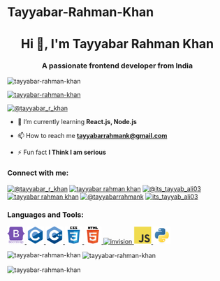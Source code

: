 # Tayyabar-Rahman-Khan
<h1 align="center">Hi 👋, I'm Tayyabar Rahman Khan</h1>
<h3 align="center">A passionate frontend developer from India</h3>

<p align="left"> <img src="https://komarev.com/ghpvc/?username=tayyabar-rahman-khan&label=Profile%20views&color=0e75b6&style=flat" alt="tayyabar-rahman-khan" /> </p>

<p align="left"> <a href="https://github.com/ryo-ma/github-profile-trophy"><img src="https://github-profile-trophy.vercel.app/?username=tayyabar-rahman-khan" alt="tayyabar-rahman-khan" /></a> </p>

<p align="left"> <a href="https://twitter.com/@tayyabar_r_khan" target="blank"><img src="https://img.shields.io/twitter/follow/@tayyabar_r_khan?logo=twitter&style=for-the-badge" alt="@tayyabar_r_khan" /></a> </p>

- 🌱 I’m currently learning **React.js, Node.js**

- 📫 How to reach me **tayyabarrahmank@gmail.com**

- ⚡ Fun fact **I Think I am serious**

<h3 align="left">Connect with me:</h3>
<p align="left">
<a href="https://twitter.com/@tayyabar_r_khan" target="blank"><img align="center" src="https://raw.githubusercontent.com/rahuldkjain/github-profile-readme-generator/master/src/images/icons/Social/twitter.svg" alt="@tayyabar_r_khan" height="30" width="40" /></a>
<a href="https://linkedin.com/in/tayyabar rahman khan" target="blank"><img align="center" src="https://raw.githubusercontent.com/rahuldkjain/github-profile-readme-generator/master/src/images/icons/Social/linked-in-alt.svg" alt="tayyabar rahman khan" height="30" width="40" /></a>
<a href="https://instagram.com/@its_tayyab_ali03" target="blank"><img align="center" src="https://raw.githubusercontent.com/rahuldkjain/github-profile-readme-generator/master/src/images/icons/Social/instagram.svg" alt="@its_tayyab_ali03" height="30" width="40" /></a>
<a href="https://www.youtube.com/c/tayyabar rahman khan" target="blank"><img align="center" src="https://raw.githubusercontent.com/rahuldkjain/github-profile-readme-generator/master/src/images/icons/Social/youtube.svg" alt="tayyabar rahman khan" height="30" width="40" /></a>
<a href="https://www.hackerrank.com/@tayyabarrahmank" target="blank"><img align="center" src="https://raw.githubusercontent.com/rahuldkjain/github-profile-readme-generator/master/src/images/icons/Social/hackerrank.svg" alt="@tayyabarrahmank" height="30" width="40" /></a>
<a href="https://www.leetcode.com/its_tayyab_ali03" target="blank"><img align="center" src="https://raw.githubusercontent.com/rahuldkjain/github-profile-readme-generator/master/src/images/icons/Social/leet-code.svg" alt="its_tayyab_ali03" height="30" width="40" /></a>
</p>

<h3 align="left">Languages and Tools:</h3>
<p align="left"> <a href="https://getbootstrap.com" target="_blank" rel="noreferrer"> <img src="https://raw.githubusercontent.com/devicons/devicon/master/icons/bootstrap/bootstrap-plain-wordmark.svg" alt="bootstrap" width="40" height="40"/> </a> <a href="https://www.cprogramming.com/" target="_blank" rel="noreferrer"> <img src="https://raw.githubusercontent.com/devicons/devicon/master/icons/c/c-original.svg" alt="c" width="40" height="40"/> </a> <a href="https://www.w3schools.com/cpp/" target="_blank" rel="noreferrer"> <img src="https://raw.githubusercontent.com/devicons/devicon/master/icons/cplusplus/cplusplus-original.svg" alt="cplusplus" width="40" height="40"/> </a> <a href="https://www.w3schools.com/css/" target="_blank" rel="noreferrer"> <img src="https://raw.githubusercontent.com/devicons/devicon/master/icons/css3/css3-original-wordmark.svg" alt="css3" width="40" height="40"/> </a> <a href="https://www.w3.org/html/" target="_blank" rel="noreferrer"> <img src="https://raw.githubusercontent.com/devicons/devicon/master/icons/html5/html5-original-wordmark.svg" alt="html5" width="40" height="40"/> </a> <a href="https://www.invisionapp.com/" target="_blank" rel="noreferrer"> <img src="https://www.vectorlogo.zone/logos/invisionapp/invisionapp-icon.svg" alt="invision" width="40" height="40"/> </a> <a href="https://developer.mozilla.org/en-US/docs/Web/JavaScript" target="_blank" rel="noreferrer"> <img src="https://raw.githubusercontent.com/devicons/devicon/master/icons/javascript/javascript-original.svg" alt="javascript" width="40" height="40"/> </a> <a href="https://www.python.org" target="_blank" rel="noreferrer"> <img src="https://raw.githubusercontent.com/devicons/devicon/master/icons/python/python-original.svg" alt="python" width="40" height="40"/> </a> </p>

<p><img align="left" src="https://github-readme-stats.vercel.app/api/top-langs?username=tayyabar-rahman-khan&show_icons=true&locale=en&layout=compact" alt="tayyabar-rahman-khan" /></p>

<p>&nbsp;<img align="center" src="https://github-readme-stats.vercel.app/api?username=tayyabar-rahman-khan&show_icons=true&locale=en" alt="tayyabar-rahman-khan" /></p>

<p><img align="center" src="https://github-readme-streak-stats.herokuapp.com/?user=tayyabar-rahman-khan&" alt="tayyabar-rahman-khan" /></p>

